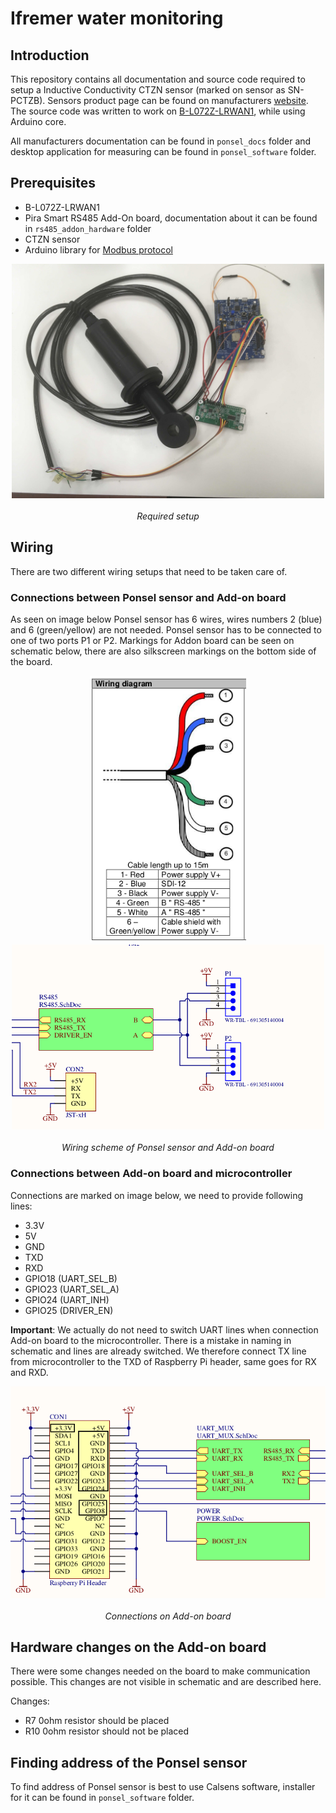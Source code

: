 # Ifremer water monitoring


## Introduction

This repository contains all documentation and source code required to setup a Inductive Conductivity CTZN sensor (marked on sensor as SN-PCTZB).
Sensors product page can be found on manufacturers [website][product_page].
The source code was written to work on [B-L072Z-LRWAN1][lora_board], while using Arduino core.

All manufacturers documentation can be found in `ponsel_docs` folder and desktop application for measuring can be found in `ponsel_software` folder.

## Prerequisites
* B-L072Z-LRWAN1
* Pira Smart RS485 Add-On board, documentation about it can be found in `rs485_addon_hardware` folder
* CTZN sensor
* Arduino library for [Modbus protocol][arduino_library]

<p align="center">
  <img src="doc_images/prerequisites.jpg" alt="setup" width="500"><br><br>
  <i>Required setup</i><br>
</p>

[product_page]: https://en.aqualabo.fr/ctzn-digital-sensor-bare-wires-3-m-cable-stainless-steel-pipe-b4002.html
[lora_board]: https://www.st.com/en/evaluation-tools/b-l072z-lrwan1.html
[arduino_library]: https://github.com/4-20ma/ModbusMaster 


## Wiring

There are two different wiring setups that need to be taken care of.

### Connections between Ponsel sensor and Add-on board

As seen on image below Ponsel sensor has 6 wires, wires numbers 2 (blue) and 6 (green/yellow) are not needed.
Ponsel sensor has to be connected to one of two ports P1 or P2. Markings for Addon board can be seen on schematic below, there are also silkscreen markings on the bottom side of the board.

<p align="center">
<img src="doc_images/wiring_a.png" width="250"/><img src="doc_images/wiring_b.png" width="500"/><br><br>
  <i>Wiring scheme of Ponsel sensor and Add-on board</i><br>
</p>


### Connections between Add-on board and microcontroller

Connections are marked on image below, we need to provide following lines:
* 3.3V
* 5V
* GND
* TXD
* RXD
* GPIO18 (UART_SEL_B)
* GPIO23 (UART_SEL_A)
* GPIO24 (UART_INH)
* GPIO25 (DRIVER_EN)

**Important**: We actually do not need to switch UART lines when connection Add-on board to the microcontroller.
There is a mistake in naming in schematic and lines are already switched.
We therefore connect TX line from microcontroller to the TXD of Raspberry Pi header, same goes for RX and RXD.

<p align="center">
  <img src="doc_images/wiring_2.png" alt="setup"><br><br>
  <i> Connections on Add-on board</i><br>
</p>


## Hardware changes on the Add-on board

There were some changes needed on the board to make communication possible.
This changes are not visible in schematic and are described here.

Changes:
* R7 0ohm resistor should be placed
* R10 0ohm resistor should not be placed


## Finding address of the Ponsel sensor

To find address of Ponsel sensor is best to use Calsens software, installer for it can be found in `ponsel_software` folder.



